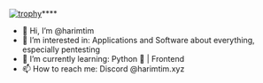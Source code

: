 [![trophy](https://github-profile-trophy.vercel.app/?username=harimtim)](https://github.com/ryo-ma/github-profile-trophy)****

- 👋 Hi, I’m @harimtim
- 👀 I’m interested in: Applications and Software about everything, especially pentesting
- 🌱 I’m currently learning: Python 🐍 | Frontend 
- 📫 How to reach me: Discord @harimtim.xyz

